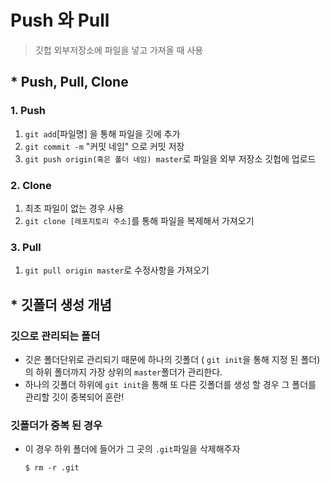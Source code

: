 # Push 와 Pull

> 깃헙 외부저장소에 파일을 넣고 가져올 때 사용

## * Push, Pull, Clone

### 1. Push

1. `git add`[파일명]  을 통해 파일을 깃에 추가
2. `git commit -m` "커밋 네임" 으로 커밋 저장
3. `git push origin(혹은 폴더 네임) master`로 파일을 외부 저장소 깃헙에 업로드

### 2. Clone

1. 최초 파일이 없는 경우 사용
2. `git clone [레포지토리 주소]`를 통해 파일을 복제해서 가져오기

### 3. Pull

1. `git pull origin master`로 수정사항을 가져오기



##  * 깃폴더 생성 개념

### 깃으로 관리되는 폴더

- 깃은 폴더단위로 관리되기 때문에 하나의 깃폴더 ( `git init`을 통해 지정 된 폴더)의 하위 폴더까지 가장 상위의 `master`폴더가 관리한다.
- 하나의 깃폴더 하위에 `git init`을 통해  또 다른 깃폴더를 생성 할 경우 그 폴더를 관리할 깃이 중복되어 혼란!



### 깃폴더가 중복 된 경우

- 이 경우 하위 폴더에 들어가 그 곳의 `.git`파일을 삭제해주자

  ```shell
  $ rm -r .git
  ```

  

